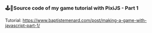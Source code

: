 ### 🕹️🚀Source code of my game tutorial with PixiJS - Part 1

Tutorial: https://www.baptistemenard.com/post/making-a-game-with-javascript-part-1/
